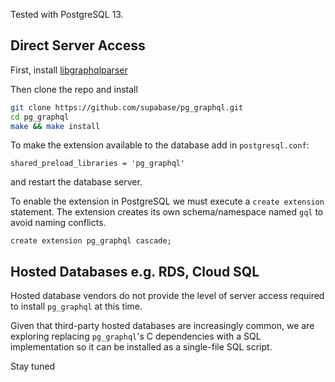 Tested with PostgreSQL 13.

## Direct Server Access

First, install [libgraphqlparser](https://github.com/graphql/libgraphqlparser)

Then clone the repo and install

```bash
git clone https://github.com/supabase/pg_graphql.git
cd pg_graphql
make && make install
```

To make the extension available to the database add in `postgresql.conf`:

```
shared_preload_libraries = 'pg_graphql'
```

and restart the database server.

To enable the extension in PostgreSQL we must execute a `create extension` statement. The extension creates its own schema/namespace named `gql` to avoid naming conflicts.

```psql
create extension pg_graphql cascade;
```

## Hosted Databases e.g. RDS, Cloud SQL

Hosted database vendors do not provide the level of server access required to install `pg_graphql` at this time.

Given that third-party hosted databases are increasingly common, we are exploring replacing `pg_graphql`'s C dependencies with a SQL implementation so it can be installed as a single-file SQL script.

Stay tuned
